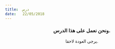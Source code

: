 ```yaml
---
title:  درس
date:   22/05/2018
---
```


### <center>ونحن نعمل على هذا الدرس.</center>
<center>يرجى العودة لاحقا.</center>
